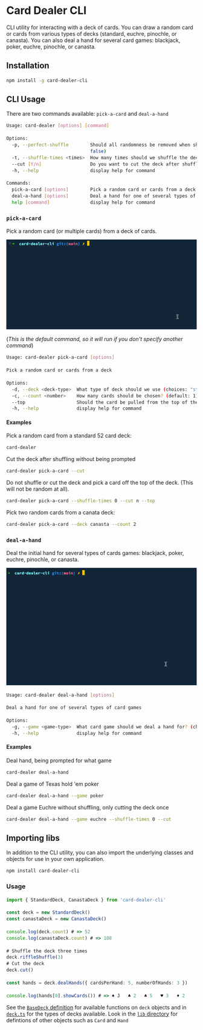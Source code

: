 # Card Dealer CLI

CLI utility for interacting with a deck of cards. You can draw a random card or cards from various types of decks (standard, euchre, pinochle, or canasta). You can also deal a hand for several card games: blackjack, poker, euchre, pinochle, or canasta.

## Installation

```sh
npm install -g card-dealer-cli
```

## CLI Usage

There are two commands available: `pick-a-card` and `deal-a-hand`

```sh
Usage: card-dealer [options] [command]

Options:
  -p, --perfect-shuffle        Should all randomness be removed when shuffling the deck? (default:
                               false)
  -t, --shuffle-times <times>  How many times should we shuffle the deck? (default: 7)
  --cut [Y/n]                  Do you want to cut the deck after shuffling?
  -h, --help                   display help for command

Commands:
  pick-a-card [options]        Pick a random card or cards from a deck
  deal-a-hand [options]        Deal a hand for one of several types of card games
  help [command]               display help for command
```

### `pick-a-card`

Pick a random card (or multiple cards) from a deck of cards.

![pick-a-card cli in action](./pick-a-card.gif)

(_This is the default command, so it will run if you don't specify another command_)

```sh
Usage: card-dealer pick-a-card [options]

Pick a random card or cards from a deck

Options:
  -d, --deck <deck-type>  What type of deck should we use (choices: "standard", "euchre", "canasta", "pinochle", default: "standard")
  -c, --count <number>    How many cards should be chosen? (default: 1)
  --top                   Should the card be pulled from the top of the deck, rather than at a random point in the deck? (default: false)
  -h, --help              display help for command
```

#### Examples

Pick a random card from a standard 52 card deck:

```sh
card-dealer
```

Cut the deck after shuffling without being prompted

```sh
card-dealer pick-a-card --cut
```

Do not shuffle or cut the deck and pick a card off the top of the deck. (This will not be random at all).

```sh
card-dealer pick-a-card --shuffle-times 0 --cut n --top
```

Pick two random cards from a canata deck:

```sh
card-dealer pick-a-card --deck canasta --count 2
```

### `deal-a-hand`

Deal the initial hand for several types of cards games: blackjack, poker, euchre, pinochle, or canasta.

![deal-a-hand cli in use](./deal-a-hand.gif)

```sh
Usage: card-dealer deal-a-hand [options]

Deal a hand for one of several types of card games

Options:
  -g, --game <game-type>  What card game should we deal a hand for? (choices: "blackjack", "poker", "euchre", "pinochle", "canasta")
  -h, --help              display help for command
```

#### Examples

Deal hand, being prompted for what game

```sh
card-dealer deal-a-hand
```

Deal a game of Texas hold 'em poker

```sh
card-dealer deal-a-hand --game poker
```

Deal a game Euchre without shuffling, only cutting the deck once

```sh
card-dealer deal-a-hand --game euchre --shuffle-times 0 --cut
```

## Importing libs

In addition to the CLI utility, you can also import the underlying classes and objects for use in your own application.

```sh
npm install card-dealer-cli
```

### Usage

```ts
import { StandardDeck, CanastaDeck } from 'card-dealer-cli'

const deck = new StandardDeck()
const canastaDeck = new CanastaDeck()

console.log(deck.count) # => 52
console.log(canastaDeck.count) # => 108

# Shuffle the deck three times
deck.riffleShuffle(3)
# Cut the deck
deck.cut()

const hands = deck.dealHands({ cardsPerHand: 5, numberOfHands: 3 })

console.log(hands[0].showCards()) # => ♠️ J   ♣️ 2   ♣️ 5   ♥ 3   ♦ 2
```

See the [`BaseDeck` definition](./src/lib/base-deck.ts) for available functions on `deck` objects and in [`deck.ts`](./src/lib/deck.ts) for the types of decks available. Look in the [`lib` directory](./src/lib/) for defintions of other objects such as `Card` and `Hand`
